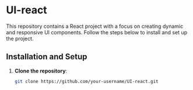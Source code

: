 # UI-react

This repository contains a React project with a focus on creating dynamic and responsive UI components. Follow the steps below to install and set up the project.

## Installation and Setup

1. **Clone the repository**:
   ```bash
   git clone https://github.com/your-username/UI-react.git
